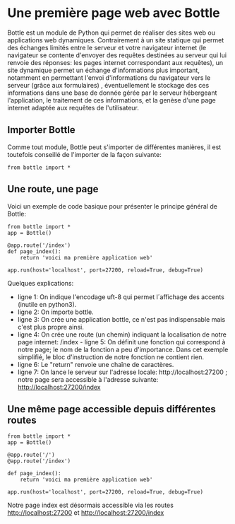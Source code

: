 # Une première page web avec Bottle

Bottle est un module de Python qui permet de réaliser des sites web ou applications web dynamiques. Contrairement à un site statique 
qui permet des échanges limités entre le serveur et votre navigateur internet (le navigateur se contente d'envoyer des requêtes 
destinées au serveur qui lui renvoie des réponses: les pages internet correspondant aux requêtes), un site dynamique permet un échange 
d'informations plus important, notamment en permettant l'envoi d'informations du navigateur vers le serveur (grâce aux formulaires) , 
éventuellement le stockage des ces informations dans une base de donnée gérée par le serveur hébergeant l'application, le traitement 
de ces informations, et la genèse d'une page internet adaptée aux requêtes de l'utilisateur.
## Importer Bottle
Comme tout module, Bottle peut s'importer de différentes manières, il est toutefois conseillé de l'importer de la façon suivante:

    from bottle import *
   
## Une route, une page
Voici un exemple de code basique pour présenter le principe général de Bottle:

    from bottle import *
    app = Bottle()
    
    @app.route('/index')
    def page_index():
		return 'voici ma première application web'
		
    app.run(host='localhost', port=27200, reload=True, debug=True)
   
Quelques explications: 
- ligne 1: On indique l'encodage uft-8 qui permet l´affichage des accents (inutile en python3). 
- ligne 2: On importe bottle. 
- ligne 3: On crée une application bottle, ce n'est pas indispensable mais c'est plus propre ainsi. 
- ligne 4: On crée une route (un chemin) indiquant la localisation de notre page internet: /index - ligne 5: On définit une fonction qui correspond à notre page; le nom de la fonction a peu d'importance. Dans cet exemple simplifié, le bloc d'instruction de notre fonction ne contient rien. 
- ligne 6: Le "return" renvoie une chaîne de caractères. 
- ligne 7: On lance le serveur sur l'adresse locale: http://localhost:27200 ; notre page sera accessible à l'adresse suivante: [http://localhost:27200/index](http://localhost:27200/index)
  
## Une même page accessible depuis différentes routes

    from bottle import *
    app = Bottle()
                                      
    @app.route('/')
    @app.route('/index')
    
    def page_index():
		return 'voici ma première application web'
	
    app.run(host='localhost', port=27200, reload=True, debug=True)
  
 
Notre page index est désormais accessible via les routes  [http://localhost:27200](http://localhost:27200) et [http://localhost:27200/index](http://localhost:27200/index) 

